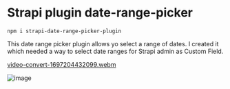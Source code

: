 # Strapi plugin date-range-picker


`npm i strapi-date-range-picker-plugin`


This date range picker plugin allows yo select a range of dates. 
I created it which needed a way to select date ranges for Strapi admin as Custom Field.


[video-convert-1697204432099.webm](https://github.com/muammerkeles/strapi-date-range-picker-plugin/assets/6603435/207f242d-5aaf-4872-86ee-4c98578705ef)


![image](https://github.com/muammerkeles/strapi-date-range-picker-plugin/assets/6603435/5e6cd3fc-3a5c-466f-a6da-c3d95a5c718f)


 
